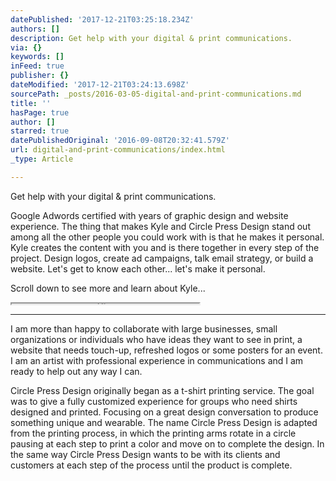 ```yaml
---
datePublished: '2017-12-21T03:25:18.234Z'
authors: []
description: Get help with your digital & print communications.
via: {}
keywords: []
inFeed: true
publisher: {}
dateModified: '2017-12-21T03:24:13.698Z'
sourcePath: _posts/2016-03-05-digital-and-print-communications.md
title: ''
hasPage: true
author: []
starred: true
datePublishedOriginal: '2016-09-08T20:32:41.579Z'
url: digital-and-print-communications/index.html
_type: Article

---
```

Get help with your digital & print communications.

Google Adwords certified with years of graphic design and website experience. The thing that makes Kyle and Circle Press Design stand out among all the other people you could work with is that he makes it personal. Kyle creates the content with you and is there together in every step of the project. Design logos, create ad campaigns, talk email strategy, or build a website. Let's get to know each other... let's make it personal.

Scroll down to see more and learn about Kyle...

<iframe src="https://the-grid.github.io/ed-userhtml/?g=eJydkk9LAzEQxe9-ijEHD8I2VVHR7q5IFQ_in4LgQaRkN9N0NJssSbp1_fRmt1IVLII5TcLvzeS9JC2sbPOtdDtJ4MpapRHGViLMrIMxuTLu7x16DxfoSRl4xMJT6CDToPNkDdwLhZAkOaS-dFQHCG2NGQv4FviLaMTqlOVbfBfS7afxxfnD-RPscmiEA9XPnJbrdlOSkMHJ0fH-weHwaDjaQGlh1KIbnAFDwzZh0UYlQgcdbGRKq6PZiMz6tZHTokDdcfvvpR3f0qQyl5OT60XxPrn5KXJYCfeKgYyaWqPbKJoJ7XEEMYLn57wzn_JVLn_FBt6VGeN8uVwOVu2F9OgaKtEPSlvxOqYgJP-66ODFs_x7f2PXpaQGfGh1HCTJ11q0p2Q0GRx1EqoUzJHUPGRsj8GSZJj31aeksE6iS_rdqbGdCoSO8D9uyddPzM_6ZLNfYt0RVT1SC5LZ3W1fr4xkQ8bjn-XRTWf0mz_ef-cPjTv5dA" height="1" style=""></iframe>

---

I am more than happy to collaborate with large businesses, small organizations or individuals who have ideas they want to see in print, a website that needs touch-up, refreshed logos or some posters for an event. I am an artist with professional experience in communications and I am ready to help out any way I can.

Circle Press Design originally began as a t-shirt printing service. The goal was to give a fully customized experience for groups who need shirts designed and printed. Focusing on a great design conversation to produce something unique and wearable. The name Circle Press Design is adapted from the printing process, in which the printing arms rotate in a circle pausing at each step to print a color and move on to complete the design. In the same way Circle Press Design wants to be with its clients and customers at each step of the process until the product is complete.